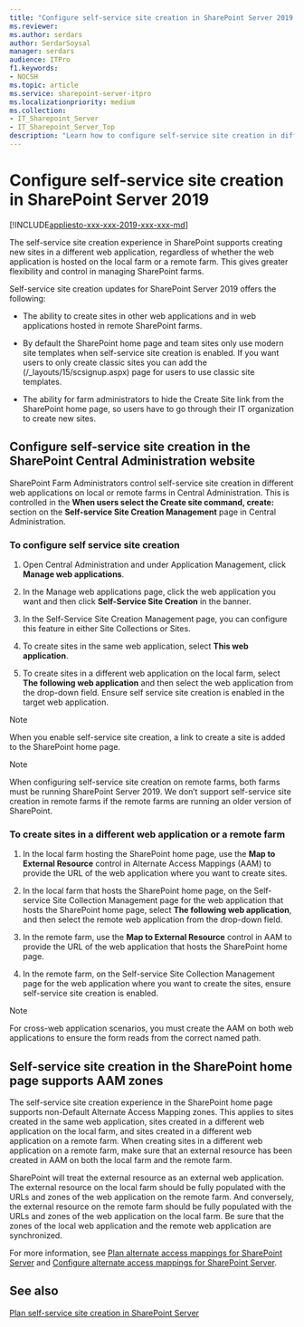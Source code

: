 ```yaml
---
title: "Configure self-service site creation in SharePoint Server 2019 home page"
ms.reviewer: 
ms.author: serdars
author: SerdarSoysal
manager: serdars
audience: ITPro
f1.keywords:
- NOCSH
ms.topic: article
ms.service: sharepoint-server-itpro
ms.localizationpriority: medium
ms.collection:
- IT_Sharepoint_Server
- IT_Sharepoint_Server_Top
description: "Learn how to configure self-service site creation in different web applications and remote server farms in SharePoint Server."
---
```


# Configure self-service site creation in SharePoint Server 2019

[!INCLUDE[appliesto-xxx-xxx-2019-xxx-xxx-md](../includes/appliesto-xxx-xxx-2019-xxx-xxx-md.md)]

The self-service site creation experience in SharePoint supports creating new sites in a different web application, regardless of whether the web application is hosted on the local farm or a remote farm. This gives greater flexibility and control in managing SharePoint farms.

Self-service site creation updates for SharePoint Server 2019 offers the following:

- The ability to create sites in other web applications and in web applications hosted in remote SharePoint farms.
 
- By default the SharePoint home page and team sites only use modern site templates when self-service site creation is enabled. If you want users to only  create classic sites you can add the (/_layouts/15/scsignup.aspx) page for users to use classic site templates.

- The ability for farm administrators to hide the Create Site link from the SharePoint home page, so users have to go through their IT organization to create new sites.
 
## Configure self-service site creation in the SharePoint Central Administration website

SharePoint Farm Administrators control self-service site creation in different web applications on local or remote farms in Central Administration. This is controlled in the **When users select the Create site command, create:** section on the **Self-service Site Creation Management** page in Central Administration.

### To configure self service site creation

1. Open Central Administration and under Application Management, click **Manage web applications**.

2. In the Manage web applications page, click the web application you want and then click **Self-Service Site Creation** in the banner.

3. In the Self-Service Site Creation Management page, you can configure this feature in either Site Collections or Sites.

4. To create sites in the same web application, select **This web application**.

5. To create sites in a different web application on the local farm, select **The following web application** and then select the web application from the drop-down field. Ensure self service site creation is enabled in the target web application.

> [!NOTE]
> When you enable self-service site creation, a link to create a site is added to the SharePoint home page.

> [!NOTE]
> When configuring self-service site creation on remote farms, both farms must be running SharePoint Server 2019. We don’t support self-service site creation in remote farms if the remote farms are running an older version of SharePoint.

### To create sites in a different web application or a remote farm

1. In the local farm hosting the SharePoint home page, use the **Map to External Resource** control in Alternate Access Mappings (AAM) to provide the URL of the web application where you want to create sites.

2. In the local farm that hosts the SharePoint home page, on the Self-service Site Collection Management page for the web application that hosts the SharePoint home page, select **The following web application**, and then select the remote web application from the drop-down field.

3. In the remote farm, use the **Map to External Resource** control in AAM to provide the URL of the web application that hosts the SharePoint home page.

4. In the remote farm, on the Self-service Site Collection Management page for the web application where you want to create the sites, ensure self-service site creation is enabled.

  > [!NOTE]
  > For cross-web application scenarios, you must create the AAM on both web applications to ensure the form reads from the correct named path.

## Self-service site creation in the SharePoint home page supports AAM zones

The self-service site creation experience in the SharePoint home page supports non-Default Alternate Access Mapping zones. This applies to sites created in the same web application, sites created in a different web application on the local farm, and sites created in a different web application on a remote farm. When creating sites in a different web application on a remote farm, make sure that an external resource has been created in AAM on both the local farm and the remote farm.

SharePoint will treat the external resource as an external web application. The external resource on the local farm should be fully populated with the URLs and zones of the web application on the remote farm. And conversely, the external resource on the remote farm should be fully populated with the URLs and zones of the web application on the local farm. Be sure that the zones of the local web application and the remote web application are synchronized.

For more information, see [Plan alternate access mappings for SharePoint Server](../administration/plan-alternate-access-mappings.md) and [Configure alternate access mappings for SharePoint Server](../administration/configure-alternate-access-mappings.md).

## See also

[Plan self-service site creation in SharePoint Server](./plan-self-service-site-creation.md)